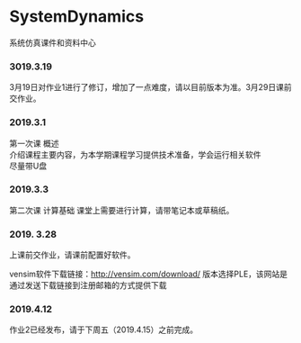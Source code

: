 # SystemDynamics 

系统仿真课件和资料中心<br>

### 3019.3.19 
3月19日对作业1进行了修订，增加了一点难度，请以目前版本为准。3月29日课前交作业。 

### 2019.3.1  
第一次课 概述<br>
介绍课程主要内容，为本学期课程学习提供技术准备，学会运行相关软件<br> 
尽量带U盘
### 2019.3.3
第二次课 计算基础 
课堂上需要进行计算，请带笔记本或草稿纸。 

### 2019. 3.28
上课前交作业，请课前配置好软件。

vensim软件下载链接：http://vensim.com/download/ 
版本选择PLE，该网站是通过发送下载链接到注册邮箱的方式提供下载

### 2019.4.12 

作业2已经发布，请于下周五（2019.4.15）之前完成。